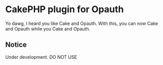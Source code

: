 CakePHP plugin for Opauth
=========================

Yo dawg, I heard you like Cake and Opauth.
With this, you can now Cake and Opauth while you Cake and Opauth.

Notice
------
Under development.
DO NOT USE
